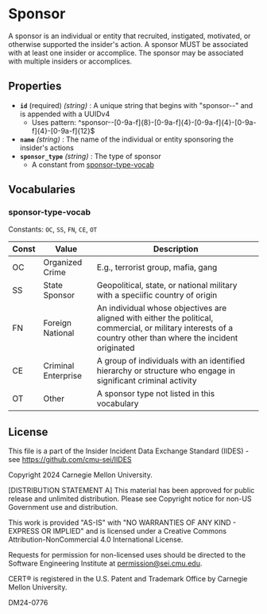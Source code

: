 # Sponsor

A sponsor is an individual or entity that recruited, instigated, motivated, or otherwise supported the insider's action. A sponsor MUST be associated with at least one insider or accomplice. The sponsor may be associated with multiple insiders or accomplices.

## Properties

- **`id`** (required) *(string)* : A unique string that begins with "sponsor--" and is appended with a UUIDv4
  - Uses pattern: ^sponsor--[0-9a-f]{8}-[0-9a-f]{4}-[0-9a-f]{4}-[0-9a-f]{4}-[0-9a-f]{12}$
- **`name`** *(string)* : The name of the individual or entity sponsoring the insider's actions
- **`sponsor_type`** *(string)* : The type of sponsor
	- A constant from [sponsor-type-vocab](#sponsor-type-vocab)

## Vocabularies

### sponsor-type-vocab

Constants: `OC`, `SS`, `FN`, `CE`, `OT`

| Const | Value | Description |
| --- | --- | --- |
| OC | Organized Crime | E.g., terrorist group, mafia, gang|
| SS | State Sponsor | Geopolitical, state, or national military with a speciific country of origin|
| FN | Foreign National | An individual whose objectives are aligned with either the political, commercial, or military interests of a country other than where the incident originated|
| CE | Criminal Enterprise | A group of individuals with an identified hierarchy or structure who engage in significant criminal activity|
| OT | Other | A sponsor type not listed in this vocabulary|

## License
This file is a part of the Insider Incident Data Exchange Standard (IIDES) - see https://github.com/cmu-sei/IIDES

Copyright 2024 Carnegie Mellon University.

[DISTRIBUTION STATEMENT A] This material has been approved for public release and unlimited distribution.  Please see Copyright notice for non-US Government use and distribution.

This work is provided "AS-IS" with "NO WARRANTIES OF ANY KIND - EXPRESS OR IMPLIED" and is licensed under a Creative Commons Attribution-NonCommercial 4.0 International License.

Requests for permission for non-licensed uses should be directed to the Software Engineering Institute at permission@sei.cmu.edu.

CERT® is registered in the U.S. Patent and Trademark Office by Carnegie Mellon University.

DM24-0776
